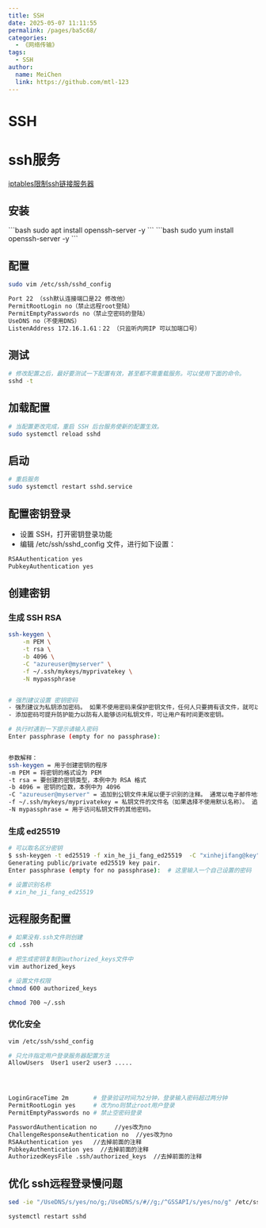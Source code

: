 ```yaml
---
title: SSH
date: 2025-05-07 11:11:55
permalink: /pages/ba5c68/
categories:
  - 《网络传输》
tags:
  - SSH
author:
  name: MeiChen
  link: https://github.com/mtl-123
---
```

# SSH

# ssh服务

[iptables限制ssh链接服务器](https://mp.weixin.qq.com/s/IyexFtfdELFs4Dm5uM2oWw)

## 安装

<code-group>
  <code-block title="apt" active>
```bash
sudo apt install openssh-server -y
```
  </code-block>

  <code-block title="yum">
```bash
sudo yum install openssh-server -y
```
  </code-block>
</code-group>


## 配置

```bash
sudo vim /etc/ssh/sshd_config

Port 22 （ssh默认连接端口是22 修改他）
PermitRootLogin no（禁止远程root登陆）
PermitEmptyPasswords no（禁止空密码的登陆）
UseDNS no（不使用DNS）
ListenAddress 172.16.1.61：22 （只监听内网IP 可以加端口号）
```

## 测试

```bash
# 修改配置之后，最好要测试一下配置有效，甚至都不需重载服务。可以使用下面的命令。
sshd -t

```

## 加载配置

```bash
# 当配置更改完成，重启 SSH 后台服务使新的配置生效。
sudo systemctl reload sshd

```

## 启动

```bash
# 重启服务
sudo systemctl restart sshd.service
```

## 配置密钥登录

- 设置 SSH，打开密钥登录功能
- 编辑 /etc/ssh/sshd_config 文件，进行如下设置：

```bash
RSAAuthentication yes
PubkeyAuthentication yes
```

## 创建密钥

### 生成 SSH RSA

```bash
ssh-keygen \
    -m PEM \
    -t rsa \
    -b 4096 \
    -C "azureuser@myserver" \
    -f ~/.ssh/mykeys/myprivatekey \
    -N mypassphrase


# 强烈建议设置 密钥密码
- 强烈建议为私钥添加密码。 如果不使用密码来保护密钥文件，任何人只要拥有该文件，就可以用它登录到拥有相应公钥的任何服务器。
- 添加密码可提升防护能力以防有人能够访问私钥文件，可让用户有时间更改密钥。

# 执行时遇到一下提示请输入密码
Enter passphrase (empty for no passphrase):


参数解释：
ssh-keygen = 用于创建密钥的程序
-m PEM = 将密钥的格式设为 PEM
-t rsa = 要创建的密钥类型，本例中为 RSA 格式
-b 4096 = 密钥的位数，本例中为 4096
-C "azureuser@myserver" = 追加到公钥文件末尾以便于识别的注释。 通常以电子邮件地址用作注释，但也可以使用任何最适合你基础结构的事物。
-f ~/.ssh/mykeys/myprivatekey = 私钥文件的文件名（如果选择不使用默认名称）。 追加了 .pub 的相应公钥文件在相同目录中生成。 该目录必须存在。
-N mypassphrase = 用于访问私钥文件的其他密码。
```

### 生成 ed25519

```bash
# 可以取名区分密钥
$ ssh-keygen -t ed25519 -f xin_he_ji_fang_ed25519  -C "xinhejifang@key"
Generating public/private ed25519 key pair.
Enter passphrase (empty for no passphrase):  # 这里输入一个自己设置的密码

# 设置识别名称
# xin_he_ji_fang_ed25519
```

## 远程服务配置

```bash
# 如果没有.ssh文件则创建
cd .ssh

# 把生成密钥复制到authorized_keys文件中
vim authorized_keys

# 设置文件权限
chmod 600 authorized_keys

chmod 700 ~/.ssh
```

### 优化安全

```bash
vim /etc/ssh/sshd_config

# 只允许指定用户登录服务器配置方法
AllowUsers  User1 user2 user3 .....




LoginGraceTime 2m       # 登录验证时间为2分钟，登录输入密码超过两分钟
PermitRootLogin yes     # 改为no则禁止root用户登录
PermitEmptyPasswords no # 禁止空密码登录

PasswordAuthentication no     //yes改为no
ChallengeResponseAuthentication no  //yes改为no
RSAAuthentication yes   //去掉前面的注释
PubkeyAuthentication yes  //去掉前面的注释
AuthorizedKeysFile .ssh/authorized_keys  //去掉前面的注释
```

## 优化 ssh远程登录慢问题

```bash
sed -ie "/UseDNS/s/yes/no/g;/UseDNS/s/#//g;/^GSSAPI/s/yes/no/g" /etc/ssh/sshd_config

systemctl restart sshd
```
